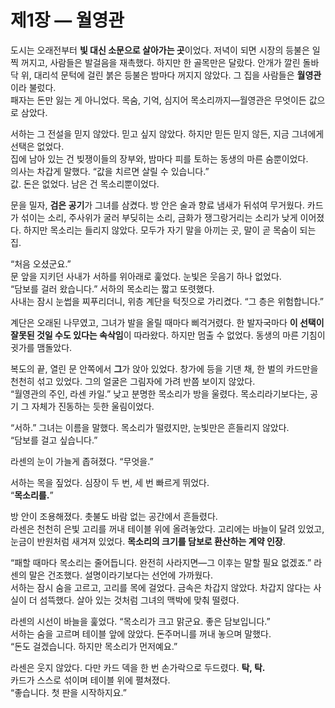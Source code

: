 # 제1장 — 월영관

도시는 오래전부터 **빛 대신 소문으로 살아가는 곳**이었다. 저녁이 되면 시장의 등불은 일찍 꺼지고, 사람들은 발걸음을 재촉했다. 하지만 한 골목만은 달랐다. 안개가 깔린 돌바닥 위, 대리석 문턱에 걸린 붉은 등불은 밤마다 꺼지지 않았다. 그 집을 사람들은 **월영관**이라 불렀다.  
패자는 돈만 잃는 게 아니었다. 목숨, 기억, 심지어 목소리까지—월영관은 무엇이든 값으로 삼았다.  

서하는 그 전설을 믿지 않았다. 믿고 싶지 않았다. 하지만 믿든 믿지 않든, 지금 그녀에게 선택은 없었다.  
집에 남아 있는 건 빚쟁이들의 장부와, 밤마다 피를 토하는 동생의 마른 숨뿐이었다.  
의사는 차갑게 말했다. “값을 치르면 살릴 수 있습니다.”  
값. 돈은 없었다. 남은 건 목소리뿐이었다.  

문을 밀자, **검은 공기**가 그녀를 삼켰다. 방 안은 술과 향료 냄새가 뒤섞여 무거웠다. 카드가 섞이는 소리, 주사위가 굴러 부딪히는 소리, 금화가 쟁그랑거리는 소리가 낮게 이어졌다. 하지만 목소리는 들리지 않았다. 모두가 자기 말을 아끼는 곳, 말이 곧 목숨이 되는 집.  

“처음 오셨군요.”  
문 앞을 지키던 사내가 서하를 위아래로 훑었다. 눈빛은 웃음기 하나 없었다.  
“담보를 걸러 왔습니다.” 서하의 목소리는 짧고 또렷했다.  
사내는 잠시 눈썹을 찌푸리더니, 위층 계단을 턱짓으로 가리켰다. “그 층은 위험합니다.”  

계단은 오래된 나무였고, 그녀가 발을 올릴 때마다 삐걱거렸다. 한 발자국마다 **이 선택이 잘못된 것일 수도 있다는 속삭임**이 따라왔다. 하지만 멈출 수 없었다. 동생의 마른 기침이 귓가를 맴돌았다.  

복도의 끝, 열린 문 안쪽에서 **그**가 앉아 있었다. 창가에 등을 기댄 채, 한 벌의 카드만을 천천히 섞고 있었다. 그의 얼굴은 그림자에 가려 반쯤 보이지 않았다.  
“월영관의 주인, 라센 카일.” 낮고 분명한 목소리가 방을 울렸다. 목소리라기보다는, 공기 그 자체가 진동하는 듯한 울림이었다.  

“서하.” 그녀는 이름을 말했다. 목소리가 떨렸지만, 눈빛만은 흔들리지 않았다.  
“담보를 걸고 싶습니다.”  

라센의 눈이 가늘게 좁혀졌다. “무엇을.”  

서하는 목을 짚었다. 심장이 두 번, 세 번 빠르게 뛰었다.  
“**목소리를.**”  

방 안이 조용해졌다. 촛불도 바람 없는 공간에서 흔들렸다.  
라센은 천천히 은빛 고리를 꺼내 테이블 위에 올려놓았다. 고리에는 바늘이 달려 있었고, 눈금이 반원처럼 새겨져 있었다. **목소리의 크기를 담보로 환산하는 계약 인장**.  

“패할 때마다 목소리는 줄어듭니다. 완전히 사라지면—그 이후는 말할 필요 없겠죠.” 라센의 말은 건조했다. 설명이라기보다는 선언에 가까웠다.  
서하는 잠시 숨을 고르고, 고리를 목에 걸었다. 금속은 차갑지 않았다. 차갑지 않다는 사실이 더 섬뜩했다. 살아 있는 것처럼 그녀의 맥박에 맞춰 떨렸다.  

라센의 시선이 바늘을 훑었다. “목소리가 크고 맑군요. 좋은 담보입니다.”  
서하는 숨을 고르며 테이블 앞에 앉았다. 돈주머니를 꺼내 놓으며 말했다.  
“돈도 걸겠습니다. 하지만 목소리가 먼저예요.”  

라센은 웃지 않았다. 다만 카드 덱을 한 번 손가락으로 두드렸다. **탁, 탁.**  
카드가 스스로 섞이며 테이블 위에 펼쳐졌다.  
“좋습니다. 첫 판을 시작하지요.”  